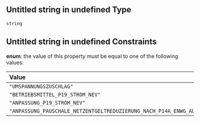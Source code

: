 ## Untitled string in undefined Type

`string`

## Untitled string in undefined Constraints

**enum**: the value of this property must be equal to one of the following values:

| Value                                                                           | Explanation |
| :------------------------------------------------------------------------------ | :---------- |
| `"UMSPANNUNGSZUSCHLAG"`                                                         |             |
| `"BETRIEBSMITTEL_P19_STROM_NEV"`                                                |             |
| `"ANPASSUNG_P19_STROM_NEV"`                                                     |             |
| `"ANPASSUNG_PAUSCHALE_NETZENTGELTREDUZIERUNG_NACH_P14A_ENWG_AUF_HOEHE_DER_NNE"` |             |
